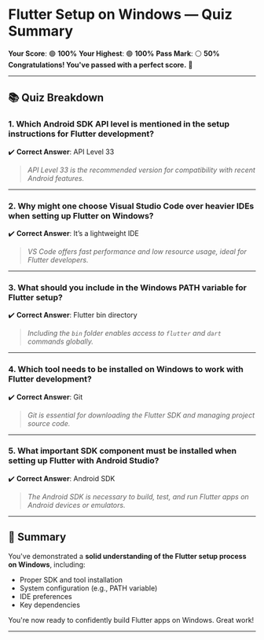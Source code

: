 # Flutter Setup on Windows — Quiz Summary

**Your Score**: 🟢 **100%**
**Your Highest**: 🟢 **100%**
**Pass Mark**: ⚪ **50%**
**Congratulations! You've passed with a perfect score.** 🎉

---

## 📚 Quiz Breakdown

### 1. **Which Android SDK API level is mentioned in the setup instructions for Flutter development?**

✔️ **Correct Answer**: API Level 33

> *API Level 33 is the recommended version for compatibility with recent Android features.*

---

### 2. **Why might one choose Visual Studio Code over heavier IDEs when setting up Flutter on Windows?**

✔️ **Correct Answer**: It’s a lightweight IDE

> *VS Code offers fast performance and low resource usage, ideal for Flutter developers.*

---

### 3. **What should you include in the Windows PATH variable for Flutter setup?**

✔️ **Correct Answer**: Flutter bin directory

> *Including the `bin` folder enables access to `flutter` and `dart` commands globally.*

---

### 4. **Which tool needs to be installed on Windows to work with Flutter development?**

✔️ **Correct Answer**: Git

> *Git is essential for downloading the Flutter SDK and managing project source code.*

---

### 5. **What important SDK component must be installed when setting up Flutter with Android Studio?**

✔️ **Correct Answer**: Android SDK

> *The Android SDK is necessary to build, test, and run Flutter apps on Android devices or emulators.*

---

## 🏁 Summary

You've demonstrated a **solid understanding of the Flutter setup process on Windows**, including:

* Proper SDK and tool installation
* System configuration (e.g., PATH variable)
* IDE preferences
* Key dependencies

You're now ready to confidently build Flutter apps on Windows. Great work!

---
